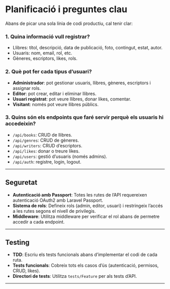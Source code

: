 # Planificació i preguntes clau

Abans de picar una sola línia de codi productiu, cal tenir clar:

### 1. Quina informació vull registrar?
- Llibres: títol, descripció, data de publicació, foto, contingut, estat, autor.
- Usuaris: nom, email, rol, etc.
- Gèneres, escriptors, likes, rols.

### 2. Què pot fer cada tipus d’usuari?
- **Administrador**: pot gestionar usuaris, llibres, gèneres, escriptors i assignar rols.
- **Editor**: pot crear, editar i eliminar llibres.
- **Usuari registrat**: pot veure llibres, donar likes, comentar.
- **Visitant**: només pot veure llibres públics.

### 3. Quins són els endpoints que faré servir perquè els usuaris hi accedeixin?
- `/api/books`: CRUD de llibres.
- `/api/genres`: CRUD de gèneres.
- `/api/writers`: CRUD d’escriptors.
- `/api/likes`: donar o treure likes.
- `/api/users`: gestió d’usuaris (només admins).
- `/api/auth`: registre, login, logout.

---

## Seguretat

- **Autenticació amb Passport**: Totes les rutes de l’API requereixen autenticació OAuth2 amb Laravel Passport.
- **Sistema de rols**: Defineix rols (admin, editor, usuari) i restringeix l’accés a les rutes segons el nivell de privilegis.
- **Middleware**: Utilitza middleware per verificar el rol abans de permetre accedir a cada endpoint.

---

## Testing

- **TDD**: Escriu els tests funcionals abans d’implementar el codi de cada ruta.
- **Tests funcionals**: Cobreix tots els casos d’ús (autenticació, permisos, CRUD, likes).
- **Directori de tests**: Utilitza `tests/Feature` per als tests d’API.

---
